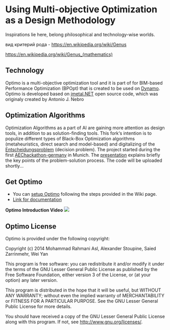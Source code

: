 Using Multi-objective Optimization as a Design Methodology
======

Inspirations lie here, belong philosophical and technology-wise worlds. 

вид критерий рода - 
https://en.wikipedia.org/wiki/Genus

https://en.wikipedia.org/wiki/Genus_(mathematics)


## Technology

Optimo is a multi-objective optimization tool and it is part of for BIM-based Performance Optimization (BPOpt) that is created to be used on [Dynamo](http://dynamobim.org/learn/). Optimo is developed based on [jmetal.NET](http://jmetalnet.sourceforge.net/) open source code, which was originaly created by Antonio J. Nebro

## Optimization Algorithms ##
Optimization Algorithms as a part of AI are gaining more attention as design tools, in addition to as solution-finding tools. This fork‘s intention is to populize different types of Black-Box Optimization algorithms (metaheuristics, direct search and model-based) and digitalizing of the [Entscheidungsproblem](https://en.wikipedia.org/wiki/Entscheidungsproblem) (decision problem).
The project started during the first [AEChackathon-germany](http://aechackathon-germany.de/projects/) in Munich. The [presentation](https://docs.google.com/presentation/d/15APGdjmCGrq_VQCdsNMDKrreIzHvAMOuOwoQDg4KKvo/edit#slide=id.g214d492951_0_179) explains briefly the key points of the problem-solution process.
The code will be uploaded shortly...

## Get Optimo ##

 - You can [setup Optimo](https://github.com/BPOpt/Optimo/wiki/Setup-Optimo) following the steps provided in the Wiki page.
 - [Link for documentation](https://github.com/BPOpt/Optimo/wiki)
 

**Optimo Introduction Video**
<a href="http://www.youtube.com/watch?v=oc7znmsJ_vw" target="_blank"><img src="https://dl.dropboxusercontent.com/u/25537565/Github/Optimo/SCH/YouTube.png"/></a>


## Optimo License ##

Optimo is provided under the following copyright:

Copyright (c) 2014 Mohammad Rahmani Asl, Alexander Stoupine, Saied Zarrinmehr, Wei Yan

This program is free software: you can redistribute it and/or modify
it under the terms of the GNU Lesser General Public License as published by
the Free Software Foundation, either version 3 of the License, or
(at your option) any later version.

This program is distributed in the hope that it will be useful,
but WITHOUT ANY WARRANTY; without even the implied warranty of
MERCHANTABILITY or FITNESS FOR A PARTICULAR PURPOSE.  See the
GNU Lesser General Public License for more details.
 
You should have received a copy of the GNU Lesser General Public License
along with this program.  If not, see <http://www.gnu.org/licenses/>.
